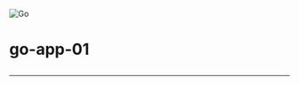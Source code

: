 ![Go](https://img.shields.io/badge/go-%2300ADD8.svg?style=for-the-badge&logo=go&logoColor=white)

# go-app-01

## 

---